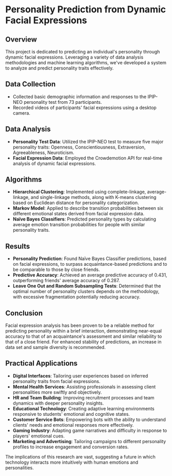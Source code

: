 # Personality Prediction from Dynamic Facial Expressions

## Overview
This project is dedicated to predicting an individual's personality through dynamic facial expressions. Leveraging a variety of data analysis methodologies and machine learning algorithms, we've developed a system to analyze and predict personality traits effectively.

## Data Collection
- Collected basic demographic information and responses to the IPIP-NEO personality test from 73 participants.
- Recorded videos of participants' facial expressions using a desktop camera.

## Data Analysis
- **Personality Test Data**: Utilized the IPIP-NEO test to measure five major personality traits: Openness, Conscientiousness, Extraversion, Agreeableness, Neuroticism.
- **Facial Expression Data**: Employed the Crowdemotion API for real-time analysis of dynamic facial expressions.

## Algorithms
- **Hierarchical Clustering**: Implemented using complete-linkage, average-linkage, and single-linkage methods, along with K-means clustering based on Euclidean distance for personality categorization.
- **Markov Model**: Applied to describe transition probabilities between six different emotional states derived from facial expression data.
- **Naïve Bayes Classifiers**: Predicted personality types by calculating average emotion transition probabilities for people with similar personality traits.

## Results
- **Personality Prediction**: Found Naïve Bayes Classifier predictions, based on facial expressions, to surpass acquaintance-based predictions and to be comparable to those by close friends.
- **Predictive Accuracy**: Achieved an average predictive accuracy of 0.431, outperforming friends' average accuracy of 0.287.
- **Leave One Out and Random Subsampling Tests**: Determined that the optimal number of personality clusters depends on the methodology, with excessive fragmentation potentially reducing accuracy.

## Conclusion
Facial expression analysis has been proven to be a reliable method for predicting personality within a brief interaction, demonstrating near-equal accuracy to that of an acquaintance's assessment and similar reliability to that of a close friend. For enhanced stability of predictions, an increase in data set and sample diversity is recommended.

## Practical Applications
- **Digital Interfaces**: Tailoring user experiences based on inferred personality traits from facial expressions.
- **Mental Health Services**: Assisting professionals in assessing client personalities more swiftly and objectively.
- **HR and Team Building**: Improving recruitment processes and team dynamics with deeper personality insights.
- **Educational Technology**: Creating adaptive learning environments responsive to students' emotional and cognitive states.
- **Customer Service Bots**: Empowering bots with the ability to understand clients' needs and emotional responses more effectively.
- **Gaming Industry**: Adapting game narratives and difficulty in response to players' emotional cues.
- **Marketing and Advertising**: Tailoring campaigns to different personality profiles to increase engagement and conversion rates.

The implications of this research are vast, suggesting a future in which technology interacts more intuitively with human emotions and personalities.
